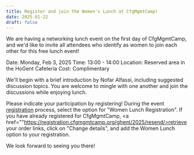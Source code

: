 ```yaml
---
title: Register and join the Women's Lunch at CfgMgmtCamp!
date: 2025-01-22
draft: false
---
```



We are having a networking lunch event on the first day of CfgMgmtCamp, and we'd like to invite all attendees who identify as women to join each other for this free lunch event!

Date: Monday, Feb 3, 2025
Time: 13:00 - 14:00 
Location: Reserved area in the HoGent Cafeteria
Cost: Complimentary

We'll begin with a brief introduction by Nofar Alfassi, including suggested discussion topics. You are welcome to mingle with one another and join the discussions while enjoying lunch.

Please indicate your participation by registering! During the event <a href="https://cfgmgmtcamp.org/ghent2025/registration/">registration</a> process, select the option for "Women Lunch Registration". If you have already registered for CfgMgmtCamp, <a href=""https://registration.cfgmgmtcamp.org/ghent/2025/resend/>retrieve</a> your order links, click on "Change details", and add the Women Lunch option to your registration.

We look forward to seeing you there!



